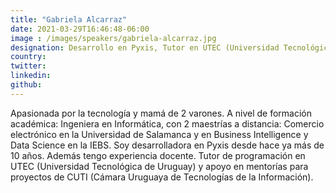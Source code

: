 ```yaml
---
title: "Gabriela Alcarraz"
date: 2021-03-29T16:46:48-06:00
image : /images/speakers/gabriela-alcarraz.jpg
designation: Desarrollo en Pyxis, Tutor en UTEC (Universidad Tecnológica de Uruguay)
country: 
twitter: 
linkedin: 
github: 
---
```


Apasionada por la tecnología y mamá de 2 varones.
A nivel de formación académica: Ingeniera en Informática, con 2 maestrías a distancia: Comercio electrónico en la Universidad de Salamanca y en Business Intelligence y Data Science en la IEBS.
Soy desarrolladora en Pyxis desde hace ya más de 10 años.
Además tengo experiencia docente. Tutor de programación en UTEC (Universidad Tecnológica de Uruguay) y apoyo en mentorías para proyectos de CUTI (Cámara Uruguaya de Tecnologías de la Información).